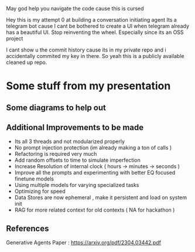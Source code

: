May god help you navigate the code cause this is cursed

Hey this is my attempt 0 at building a conversation initiating agent
Its a telegram bot cause I cant be bothered to create a UI when telegram already has a beautiful UI. Stop reinventing the wheel. Especially since its an OSS project

I cant show u the commit history cause its in my private repo and i accidentally commited my key in there.
So yeah this is a publicly available cleaned up repo.

# Some stuff from my presentation
## Some diagrams to help out


## Additional Improvements to be made
- Its all 3 threads and not modularized properly
- No prompt injection protection (im already making a ton of calls )
- Refactoring is required very much
- Add random offsets to time to simulate imperfection
- Increase Resolution of internal clock ( hours -> minutes -> seconds )
- Improve all the prompts and experimenting with better EQ focused finetune models
- Using multiple models for varying specialized tasks
- Optimizing for speed
- Data Stores are now ephemeral , make it persistent and load on system init
- RAG for more related context for old contexts ( NA for hackathon )

## References
Generative Agents Paper : https://arxiv.org/pdf/2304.03442.pdf
